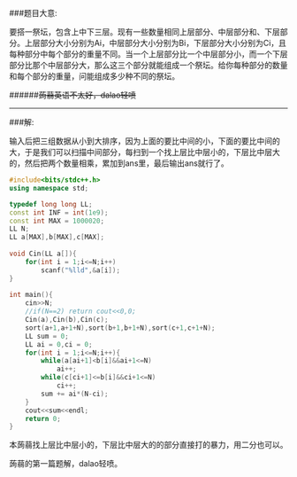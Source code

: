 ###题目大意:

要搭一祭坛，包含上中下三层。现有一些数量相同上层部分、中层部分和、下层部分。上层部分大小分别为Ai，中层部分大小分别为Bi，下层部分大小分别为Ci，且每种部分中每个部分的重量不同。当一个上层部分比一个中层部分小，而一个下层部分比那个中层部分大，那么这三个部分就能组成一个祭坛。给你每种部分的数量和每个部分的重量，问能组成多少种不同的祭坛。

######~~蒟蒻英语不太好，dalao轻喷~~


---
###解:

输入后把三组数据从小到大排序，因为上面的要比中间的小，下面的要比中间的大，于是我们可以扫描中间部分，每扫到一个找上层比中层小的，下层比中层大的，然后把两个数量相乘，累加到ans里，最后输出ans就行了。

```cpp
#include<bits/stdc++.h>
using namespace std;

typedef long long LL;
const int INF = int(1e9);
const int MAX = 1000020;
LL N;
LL a[MAX],b[MAX],c[MAX];
 
void Cin(LL a[]){
    for(int i = 1;i<=N;i++)
        scanf("%lld",&a[i]);
}
 
int main(){
    cin>>N;
    //if(N==2) return cout<<0,0;
    Cin(a),Cin(b),Cin(c);
    sort(a+1,a+1+N),sort(b+1,b+1+N),sort(c+1,c+1+N);
    LL sum = 0;
    LL ai = 0,ci = 0;
    for(int i = 1;i<=N;i++){
        while(a[ai+1]<b[i]&&ai+1<=N)
            ai++;
        while(c[ci+1]<=b[i]&&ci+1<=N)
            ci++;
        sum += ai*(N-ci);
    }
    cout<<sum<<endl;
    return 0;
}
```
本蒟蒻找上层比中层小的，下层比中层大的的部分直接打的暴力，用二分也可以。


蒟蒻的第一篇题解，dalao轻喷。
